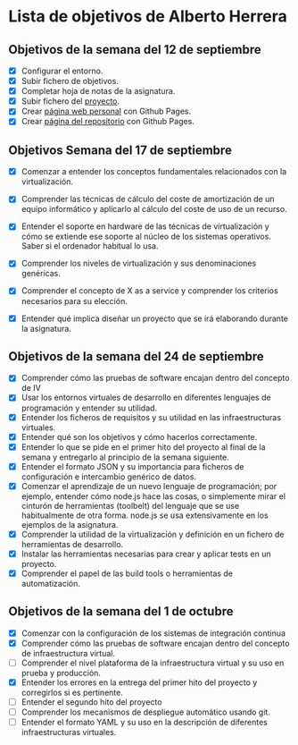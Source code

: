 Lista de objetivos de Alberto Herrera
============================

## Objetivos de la semana del 12 de septiembre

- [x] Configurar el entorno.
- [x] Subir fichero de objetivos.
- [x] Completar hoja de notas de la asignatura.
- [x] Subir fichero del [proyecto](https://github.com/alberturria/Hospital-IV).
- [x] Crear [página web personal](https://alberturria.github.io/) con Github Pages.
- [x] Crear [página del repositorio](https://alberturria.github.io/Hospital-IV/) con Github Pages.

## Objetivos Semana del 17 de septiembre

- [x] Comenzar a entender los conceptos fundamentales relacionados con la virtualización.
- [x] Comprender las técnicas de cálculo del coste de amortización de un equipo informático y aplicarlo al cálculo del coste de uso de un recurso.
- [x] Entender el soporte en hardware de las técnicas de virtualización y cómo se extiende ese soporte al núcleo de los sistemas operativos. Saber si el ordenador  habitual lo usa.
- [x] Comprender los niveles de virtualización y sus denominaciones genéricas.
- [x] Comprender el concepto de X as a service y comprender los criterios necesarios para su elección.
- [x] Entender qué implica diseñar un proyecto que se irá elaborando durante la asignatura.


## Objetivos de la semana del 24 de septiembre

- [x] Comprender cómo las pruebas de software encajan dentro del concepto de IV
- [x] Usar los entornos virtuales de desarrollo en diferentes lenguajes de programación y entender su utilidad.
- [x] Entender los ficheros de requisitos y su utilidad en las infraestructuras virtuales.
- [x] Entender qué son los objetivos y cómo hacerlos correctamente.
- [x] Entender lo que se pide en el primer hito del proyecto al final de la semana y entregarlo al principio de la semana siguiente.
- [x] Entender el formato JSON y su importancia para ficheros de configuración e intercambio genérico de datos.
- [x] Comenzar el aprendizaje de un nuevo lenguaje de programación; por ejemplo, entender cómo node.js hace las cosas, o simplemente mirar el cinturón de herramientas (toolbelt) del lenguaje que se use habitualmente de otra forma. node.js se usa extensivamente en los ejemplos de la asignatura.
- [x] Comprender la utilidad de la virtualización y definición en un fichero de herramientas de desarrollo.
- [x] Instalar las herramientas necesarias para crear y aplicar tests en un proyecto.
- [x] Comprender el papel de las build tools o herramientas de automatización.

## Objetivos de la semana del 1 de octubre

- [x] Comenzar con la configuración de los sistemas de integración continua
- [x] Comprender cómo las pruebas de software encajan dentro del concepto de infraestructura virtual.
- [ ] Comprender el nivel plataforma de la infraestructura virtual y su uso en prueba y producción.
- [x] Entender los errores en la entrega del primer hito del proyecto y corregirlos si es pertinente.
- [ ] Entender el segundo hito del proyecto
- [ ] Comprender los mecanismos de despliegue automático usando git.
- [ ] Entender el formato YAML y su uso en la descripción de diferentes infraestructuras virtuales.
